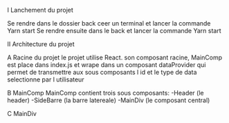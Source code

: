 I Lanchement du projet

Se rendre dans le dossier back ceer un terminal et lancer la commande
Yarn start
Se rendre ensuite dans le back et lancer la commande 
Yarn start

II Architecture du projet

A Racine du projet
le projet utilise React.
son composant racine, MainComp  est place dans index.js et wrape dans un composant dataProvider qui permet de transmettre aux sous composants l id et le type de data selectionne par l utilisateur

B MainComp
MainComp contient trois sous composants:
-Header (le header)
-SideBarre (la barre latereale)
-MainDiv (le composant central)

C MainDiv

